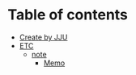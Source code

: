 # Table of contents

* [Create by JJU](README.md)
* [ETC](jju_book/README.md)
  * [note](jju_book/note/README.md)
    * [Memo](jju_book/note/memo.md)

